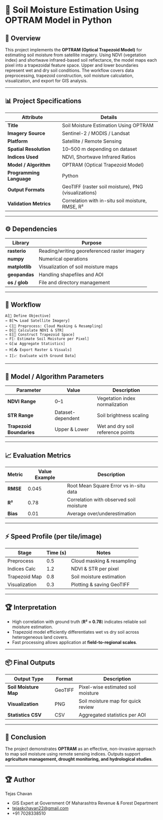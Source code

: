 # 🌾 Soil Moisture Estimation Using OPTRAM Model in Python

## 📄 Overview

This project implements the **OPTRAM (Optical Trapezoid Model)** for estimating soil moisture from satellite imagery. Using NDVI (vegetation index) and shortwave infrared-based soil reflectance, the model maps each pixel into a trapezoidal feature space. Upper and lower boundaries represent wet and dry soil conditions. The workflow covers data preprocessing, trapezoid construction, soil moisture calculation, visualization, and export for GIS analysis.

---

## 📊 Project Specifications

| Attribute                | Details                                              |
| ------------------------ | ---------------------------------------------------- |
| **Title**                | Soil Moisture Estimation Using OPTRAM                |
| **Imagery Source**       | Sentinel-2 / MODIS / Landsat                         |
| **Platform**             | Satellite / Remote Sensing                           |
| **Spatial Resolution**   | 10–500 m depending on dataset                        |
| **Indices Used**         | NDVI, Shortwave Infrared Ratios                      |
| **Model / Algorithm**    | OPTRAM (Optical Trapezoid Model)                     |
| **Programming Language** | Python                                               |
| **Output Formats**       | GeoTIFF (raster soil moisture), PNG (visualizations) |
| **Validation Metrics**   | Correlation with in-situ soil moisture, RMSE, R²     |

---

## ⚙️ Dependencies

| Library        | Purpose                                      |
| -------------- | -------------------------------------------- |
| **rasterio**   | Reading/writing georeferenced raster imagery |
| **numpy**      | Numerical operations                         |
| **matplotlib** | Visualization of soil moisture maps          |
| **geopandas**  | Handling shapefiles and AOI                  |
| **os / glob**  | File and directory management                |

---

## 🚀 Workflow

```text
A[🎯 Define Objective] 
→ B[🛰️ Load Satellite Imagery] 
→ C[🧹 Preprocess: Cloud Masking & Resampling] 
→ D[📐 Calculate NDVI & STR] 
→ E[🔺 Construct Trapezoid Space] 
→ F[💧 Estimate Soil Moisture per Pixel] 
→ G[📊 Aggregate Statistics] 
→ H[📤 Export Raster & Visuals] 
→ I[📈 Evaluate with Ground Data]
```

---

## 📌 Model / Algorithm Parameters

| Parameter                | Value             | Description                       |
| ------------------------ | ----------------- | --------------------------------- |
| **NDVI Range**           | 0–1               | Vegetation index normalization    |
| **STR Range**            | Dataset-dependent | Soil brightness scaling           |
| **Trapezoid Boundaries** | Upper & Lower     | Wet and dry soil reference points |

---

## 📈 Evaluation Metrics

| Metric   | Value Example | Description                             |
| -------- | ------------- | --------------------------------------- |
| **RMSE** | 0.045         | Root Mean Square Error vs in-situ data  |
| **R²**   | 0.78          | Correlation with observed soil moisture |
| **Bias** | 0.01          | Average over/underestimation            |

---

## ⚡ Speed Profile (per tile/image)

| Stage         | Time (s) | Notes                      |
| ------------- | -------- | -------------------------- |
| Preprocess    | 0.5      | Cloud masking & resampling |
| Indices Calc  | 1.2      | NDVI & STR per pixel       |
| Trapezoid Map | 0.8      | Soil moisture estimation   |
| Visualization | 0.3      | Plotting & saving GeoTIFF  |

---

## 🏆 Interpretation

* High correlation with ground truth (**R² = 0.78**) indicates reliable soil moisture estimation.
* Trapezoid model efficiently differentiates wet vs dry soil across heterogeneous land covers.
* Fast processing allows application at **field-to-regional scales**.

---

## 📦 Final Outputs

| Output Type           | Format  | Description                        |
| --------------------- | ------- | ---------------------------------- |
| **Soil Moisture Map** | GeoTIFF | Pixel-wise estimated soil moisture |
| **Visualization**     | PNG     | Soil moisture map for quick review |
| **Statistics CSV**    | CSV     | Aggregated statistics per AOI      |

---

## 📌 Conclusion

The project demonstrates **OPTRAM** as an effective, non-invasive approach to map soil moisture using remote sensing indices. Outputs support **agriculture management, drought monitoring, and hydrological studies**.

---
## 🏆 Author

 Tejas Chavan  
* GIS Expert at Government Of Maharashtra Revenue & Forest Department  
* tejaskchavan22@gmail.com  
* +91 7028338510  
